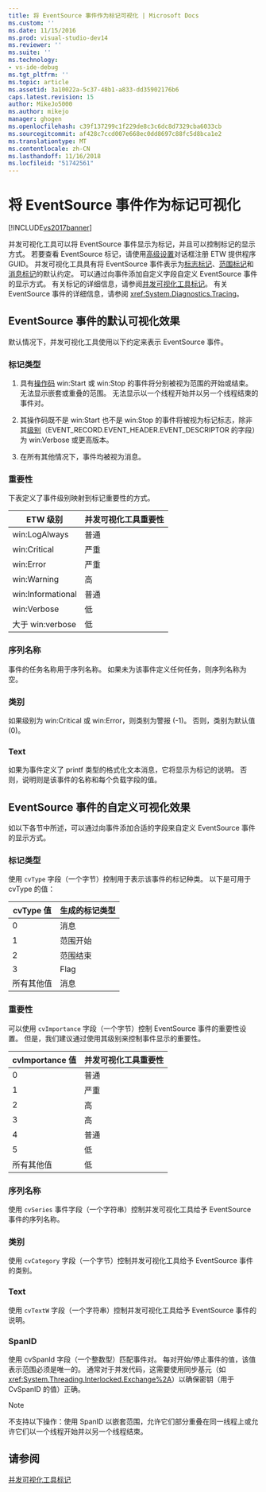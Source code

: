 ```yaml
---
title: 将 EventSource 事件作为标记可视化 | Microsoft Docs
ms.custom: ''
ms.date: 11/15/2016
ms.prod: visual-studio-dev14
ms.reviewer: ''
ms.suite: ''
ms.technology:
- vs-ide-debug
ms.tgt_pltfrm: ''
ms.topic: article
ms.assetid: 3a10022a-5c37-48b1-a833-dd35902176b6
caps.latest.revision: 15
author: MikeJo5000
ms.author: mikejo
manager: ghogen
ms.openlocfilehash: c39f137299c1f229de8c3c6dc8d7329cba6033cb
ms.sourcegitcommit: af428c7ccd007e668ec0dd8697c88fc5d8bca1e2
ms.translationtype: MT
ms.contentlocale: zh-CN
ms.lasthandoff: 11/16/2018
ms.locfileid: "51742561"
---
```

# <a name="visualizing-eventsource-events-as-markers"></a>将 EventSource 事件作为标记可视化
[!INCLUDE[vs2017banner](../includes/vs2017banner.md)]

并发可视化工具可以将 EventSource 事件显示为标记，并且可以控制标记的显示方式。 若要查看 EventSource 标记，请使用[高级设置](../profiling/advanced-settings-dialog-box-concurrency-visualizer.md)对话框注册 ETW 提供程序 GUID。 并发可视化工具具有将 EventSource 事件表示为[标志标记](../profiling/flag-markers.md)、[范围标记](../profiling/span-markers.md)和[消息标记](../profiling/message-markers.md)的默认约定。 可以通过向事件添加自定义字段自定义 EventSource 事件的显示方式。 有关标记的详细信息，请参阅[并发可视化工具标记](../profiling/concurrency-visualizer-markers.md)。 有关 EventSource 事件的详细信息，请参阅 <xref:System.Diagnostics.Tracing>。  
  
## <a name="default-visualization-of-eventsource-events"></a>EventSource 事件的默认可视化效果  
 默认情况下，并发可视化工具使用以下约定来表示 EventSource 事件。  
  
### <a name="marker-type"></a>标记类型  
  
1.  具有[操作码](http://msdn.microsoft.com/en-us/d97953df-669b-4c55-b1a8-925022b339b7) win:Start 或 win:Stop 的事件将分别被视为范围的开始或结束。  无法显示嵌套或重叠的范围。 无法显示以一个线程开始并以另一个线程结束的事件对。  
  
2.  其操作码既不是 win:Start 也不是 win:Stop 的事件将被视为标记标志，除非其[级别](http://msdn.microsoft.com/en-us/dfa4e0a9-4d89-4f50-aef9-1dae0dc11726)（EVENT_RECORD.EVENT_HEADER.EVENT_DESCRIPTOR 的字段）为 win:Verbose 或更高版本。  
  
3.  在所有其他情况下，事件均被视为消息。  
  
### <a name="importance"></a>重要性  
 下表定义了事件级别映射到标记重要性的方式。  
  
|ETW 级别|并发可视化工具重要性|  
|---------------|---------------------------------------|  
|win:LogAlways|普通|  
|win:Critical|严重|  
|win:Error|严重|  
|win:Warning|高|  
|win:Informational|普通|  
|win:Verbose|低|  
|大于 win:verbose|低|  
  
### <a name="series-name"></a>序列名称  
 事件的任务名称用于序列名称。 如果未为该事件定义任何任务，则序列名称为空。  
  
### <a name="category"></a>类别  
 如果级别为 win:Critical 或 win:Error，则类别为警报 (-1)。 否则，类别为默认值 (0)。  
  
### <a name="text"></a>Text  
 如果为事件定义了 printf 类型的格式化文本消息，它将显示为标记的说明。 否则，说明则是该事件的名称和每个负载字段的值。  
  
## <a name="customizing-visualization-of-eventsource-events"></a>EventSource 事件的自定义可视化效果  
 如以下各节中所述，可以通过向事件添加合适的字段来自定义 EventSource 事件的显示方式。  
  
### <a name="marker-type"></a>标记类型  
 使用 `cvType` 字段（一个字节）控制用于表示该事件的标记种类。 以下是可用于 cvType 的值：  
  
|cvType 值|生成的标记类型|  
|------------------|---------------------------|  
|0|消息|  
|1|范围开始|  
|2|范围结束|  
|3|Flag|  
|所有其他值|消息|  
  
### <a name="importance"></a>重要性  
 可以使用 `cvImportance` 字段（一个字节）控制 EventSource 事件的重要性设置。 但是，我们建议通过使用其级别来控制事件显示的重要性。  
  
|cvImportance 值|并发可视化工具重要性|  
|------------------------|---------------------------------------|  
|0|普通|  
|1|严重|  
|2|高|  
|3|高|  
|4|普通|  
|5|低|  
|所有其他值|低|  
  
### <a name="series-name"></a>序列名称  
 使用 `cvSeries` 事件字段（一个字符串）控制并发可视化工具给予 EventSource 事件的序列名称。  
  
### <a name="category"></a>类别  
 使用 `cvCategory` 字段（一个字节）控制并发可视化工具给予 EventSource 事件的类别。  
  
### <a name="text"></a>Text  
 使用 `cvTextW` 字段（一个字符串）控制并发可视化工具给予 EventSource 事件的说明。  
  
### <a name="spanid"></a>SpanID  
 使用 cvSpanId 字段（一个整数型）匹配事件对。 每对开始/停止事件的值，该值表示范围必须是唯一的。 通常对于并发代码，这需要使用同步基元（如 <xref:System.Threading.Interlocked.Exchange%2A>）以确保密钥（用于 CvSpanID 的值）正确。  
  
> [!NOTE]
>  不支持以下操作：使用 SpanID 以嵌套范围，允许它们部分重叠在同一线程上或允许它们以一个线程开始并以另一个线程结束。  
  
## <a name="see-also"></a>请参阅  
 [并发可视化工具标记](../profiling/concurrency-visualizer-markers.md)



